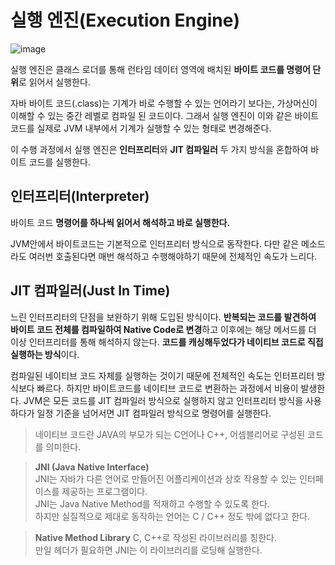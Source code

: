 # 실행 엔진(Execution Engine)

![image](https://github.com/khj1/TIL/assets/74335027/24e2c11a-706c-43c7-b909-00a4bc005908)

실행 엔진은 클래스 로더를 통해 런타임 데이터 영역에 배치된 **바이트 코드를 명령어 단위**로 읽어서 실행한다.

자바 바이트 코드(.class)는 기계가 바로 수행할 수 있는 언어라기 보다는, 가상머신이 이해할 수 있는 중간 레벨로 컴파일 된 코드이다. 그래서 실행 엔진이 이와 같은 바이트 코드를 실제로 JVM 내부에서 기계가 실행할 수 있는 형태로 변경해준다.

이 수행 과정에서 실행 엔진은 **인터프리터**와 **JIT 컴파일러** 두 가지 방식을 혼합하여 바이트 코드를 실행한다.

## 인터프리터(Interpreter)
바이트 코드 **명령어를 하나씩 읽어서 해석하고 바로 실행한다.**

JVM안에서 바이트코드는 기본적으로 인터프리터 방식으로 동작한다. 다만 같은 메소드라도 여러번 호출된다면 매번 해석하고 수행해야하기 때문에 전체적인 속도가 느리다.

## JIT 컴파일러(Just In Time)
느린 인터프리터의 단점을 보완하기 위해 도입된 방식이다. **반복되는 코드를 발견하여 바이트 코드 전체를 컴파일하여 Native Code로 변경**하고 이후에는 해당 메서드를 더 이상 인터프리터를 통해 해석하지 않는다. **코드를 캐싱해두었다가 네이티브 코드로 직접 실행하는 방식**이다.

컴파일된 네이티브 코드 자체를 실행하는 것이기 때문에 전체적인 속도는 인터프리터 방식보다 빠르다. 하지만 바이트코드를 네이티브 코드로 변환하는 과정에서 비용이 발생한다. JVM은 모든 코드를 JIT 컴파일러 방식으로 실행하지 않고 인터프리터 방식을 사용하다가 일정 기준을 넘어서면 JIT 컴파일러 방식으로 명령어를 실행한다.

> 네이티브 코드란 JAVA의 부모가 되는 C언어나 C++, 어셈블리어로 구성된 코드를 의미한다.

> **JNI (Java Native Interface)** <br />
> JNI는 자바가 다른 언어로 만들어진 어플리케이션과 상호 작용할 수 있는 인터페이스를 제공하는 프로그램이다.<br />
> JNI는 Java Native Method를 적재하고 수행할 수 있도록 한다.<br />
> 하지만 실질적으로 제대로 동작하는 언어는 C / C++ 정도 밖에 없다고 한다.

> **Native Method Library**
> C, C++로 작성된 라이브러리를 칭한다. <br />
> 만일 헤더가 필요하면 JNI는 이 라이브러리를 로딩해 실행한다.